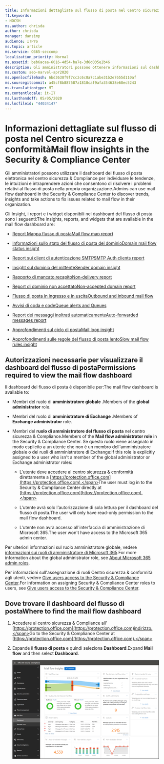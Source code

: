```yaml
---
title: Informazioni dettagliate sul flusso di posta nel Centro sicurezza e conformità
f1.keywords:
- NOCSH
ms.author: chrisda
author: chrisda
manager: dansimp
audience: ITPro
ms.topic: article
ms.service: O365-seccomp
localization_priority: Normal
ms.assetid: beb6acaa-6016-4d54-ba7e-3d6d035e2b46
description: Gli amministratori possono ottenere informazioni sul dashboard del flusso di posta elettronica nel centro sicurezza & Compliance, inclusi Insight, report e widget.
ms.custom: seo-marvel-apr2020
ms.openlocfilehash: 6bd3638f9f7cc2c6c8a7c1abe31b2e7655d110af
ms.sourcegitcommit: a45cf8b887587a1810caf9afa354638e68ec5243
ms.translationtype: MT
ms.contentlocale: it-IT
ms.lasthandoff: 05/05/2020
ms.locfileid: "44034147"
---
```

# <a name="mail-flow-insights-in-the-security--compliance-center"></a><span data-ttu-id="d4c43-103">Informazioni dettagliate sul flusso di posta nel Centro sicurezza e conformità</span><span class="sxs-lookup"><span data-stu-id="d4c43-103">Mail flow insights in the Security & Compliance Center</span></span>

<span data-ttu-id="d4c43-104">Gli amministratori possono utilizzare il dashboard del flusso di posta elettronica nel centro sicurezza & Compliance per individuare le tendenze, le intuizioni e intraprendere azioni che consentono di risolvere i problemi relativi al flusso di posta nella propria organizzazione.</span><span class="sxs-lookup"><span data-stu-id="d4c43-104">Admins can use mail flow dashboard in the Security & Compliance Center to discover trends, insights and take actions to fix issues related to mail flow in their organization.</span></span>

<span data-ttu-id="d4c43-105">Gli Insight, i report e i widget disponibili nel dashboard del flusso di posta sono i seguenti:</span><span class="sxs-lookup"><span data-stu-id="d4c43-105">The insights, reports, and widgets that are available in the mail flow dashboard are:</span></span>

- [<span data-ttu-id="d4c43-106">Report Mappa flusso di posta</span><span class="sxs-lookup"><span data-stu-id="d4c43-106">Mail flow map report</span></span>](mfi-mail-flow-map-report.md)

- [<span data-ttu-id="d4c43-107">Informazioni sullo stato del flusso di posta del dominio</span><span class="sxs-lookup"><span data-stu-id="d4c43-107">Domain mail flow status insight</span></span>](mfi-domain-mail-flow-status-insight.md)

- [<span data-ttu-id="d4c43-108">Report sui client di autenticazione SMTP</span><span class="sxs-lookup"><span data-stu-id="d4c43-108">SMTP Auth clients report</span></span>](mfi-smtp-auth-clients-report.md)

- [<span data-ttu-id="d4c43-109">Insight sul dominio del mittente</span><span class="sxs-lookup"><span data-stu-id="d4c43-109">Sender domain insight</span></span>](mfi-sender-domain-insight.md)

- [<span data-ttu-id="d4c43-110">Rapporto di mancato recapito</span><span class="sxs-lookup"><span data-stu-id="d4c43-110">Non-delivery report</span></span>](mfi-non-delivery-report.md)

- [<span data-ttu-id="d4c43-111">Report di dominio non accettato</span><span class="sxs-lookup"><span data-stu-id="d4c43-111">Non-accepted domain report</span></span>](mfi-non-accepted-domain-report.md)

- [<span data-ttu-id="d4c43-112">Flusso di posta in ingresso e in uscita</span><span class="sxs-lookup"><span data-stu-id="d4c43-112">Outbound and inbound mail flow</span></span>](mfi-outbound-and-inbound-mail-flow.md)

- [<span data-ttu-id="d4c43-113">Avvisi di coda e code</span><span class="sxs-lookup"><span data-stu-id="d4c43-113">Queue alerts and Queues</span></span>](mfi-queue-alerts-and-queues.md)

- [<span data-ttu-id="d4c43-114">Report dei messaggi inoltrati automaticamente</span><span class="sxs-lookup"><span data-stu-id="d4c43-114">Auto-forwarded messages report</span></span>](mfi-auto-forwarded-messages-report.md)

- [<span data-ttu-id="d4c43-115">Approfondimenti sul ciclo di posta</span><span class="sxs-lookup"><span data-stu-id="d4c43-115">Mail loop insight</span></span>](mfi-mail-loop-insight.md)

- [<span data-ttu-id="d4c43-116">Approfondimenti sulle regole del flusso di posta lento</span><span class="sxs-lookup"><span data-stu-id="d4c43-116">Slow mail flow rules insight</span></span>](mfi-slow-mail-flow-rules-insight.md)

## <a name="permissions-required-to-view-the-mail-flow-dashboard"></a><span data-ttu-id="d4c43-117">Autorizzazioni necessarie per visualizzare il dashboard del flusso di posta</span><span class="sxs-lookup"><span data-stu-id="d4c43-117">Permissions required to view the mail flow dashboard</span></span>

<span data-ttu-id="d4c43-118">Il dashboard del flusso di posta è disponibile per:</span><span class="sxs-lookup"><span data-stu-id="d4c43-118">The mail flow dashboard is available to:</span></span>

- <span data-ttu-id="d4c43-119">Membri del ruolo di **amministratore globale** .</span><span class="sxs-lookup"><span data-stu-id="d4c43-119">Members of the **global administrator** role.</span></span>

- <span data-ttu-id="d4c43-120">Membri del ruolo di **amministratore di Exchange** .</span><span class="sxs-lookup"><span data-stu-id="d4c43-120">Members of **Exchange administrator** role.</span></span>

- <span data-ttu-id="d4c43-121">Membri del **ruolo di amministratore del flusso di posta** nel centro sicurezza & Compliance.</span><span class="sxs-lookup"><span data-stu-id="d4c43-121">Members of the **Mail flow administrator role** in the Security & Compliance Center.</span></span> <span data-ttu-id="d4c43-122">Se questo ruolo viene assegnato in modo esplicito a un utente che non è un membro dell'amministratore globale o dei ruoli di amministratore di Exchange:</span><span class="sxs-lookup"><span data-stu-id="d4c43-122">If this role is explicitly assigned to a user who isn't a member of the global administrator or Exchange administrator roles:</span></span>

  - <span data-ttu-id="d4c43-123">L'utente deve accedere al centro sicurezza & conformità direttamente a [https://protection.office.com](https://protection.office.com).</span><span class="sxs-lookup"><span data-stu-id="d4c43-123">The user must log in to the Security & Compliance Center directly at [https://protection.office.com](https://protection.office.com).</span></span>

  - <span data-ttu-id="d4c43-124">L'utente avrà solo l'autorizzazione di sola lettura per il dashboard del flusso di posta.</span><span class="sxs-lookup"><span data-stu-id="d4c43-124">The user will only have read-only permission to the mail flow dashboard.</span></span>

  - <span data-ttu-id="d4c43-125">L'utente non avrà accesso all'interfaccia di amministrazione di Microsoft 365.</span><span class="sxs-lookup"><span data-stu-id="d4c43-125">The user won't have access to the Microsoft 365 admin center.</span></span>

<span data-ttu-id="d4c43-126">Per ulteriori informazioni sul ruolo amministratore globale, vedere [informazioni sui ruoli di amministratore di Microsoft 365](https://docs.microsoft.com/office365/admin/add-users/about-admin-roles).</span><span class="sxs-lookup"><span data-stu-id="d4c43-126">For more information about the global administrator role, see [About Microsoft 365 admin roles](https://docs.microsoft.com/office365/admin/add-users/about-admin-roles).</span></span>

<span data-ttu-id="d4c43-127">Per informazioni sull'assegnazione di ruoli Centro sicurezza & conformità agli utenti, vedere [Give users access to the Security & Compliance Center](grant-access-to-the-security-and-compliance-center.md).</span><span class="sxs-lookup"><span data-stu-id="d4c43-127">For information on assigning Security & Compliance Center roles to users, see [Give users access to the Security & Compliance Center](grant-access-to-the-security-and-compliance-center.md).</span></span>

## <a name="where-to-find-the-mail-flow-dashboard"></a><span data-ttu-id="d4c43-128">Dove trovare il dashboard del flusso di posta</span><span class="sxs-lookup"><span data-stu-id="d4c43-128">Where to find the mail flow dashboard</span></span>

1. <span data-ttu-id="d4c43-129">Accedere al centro sicurezza & Compliance all' [https://protection.office.com](https://protection.office.com)indirizzo.</span><span class="sxs-lookup"><span data-stu-id="d4c43-129">Go to the Security & Compliance Center at [https://protection.office.com](https://protection.office.com).</span></span>

2. <span data-ttu-id="d4c43-130">Espande il **flusso di posta** e quindi seleziona **Dashboard**.</span><span class="sxs-lookup"><span data-stu-id="d4c43-130">Expand **Mail flow** and then select **Dashboard**.</span></span>

   ![Dashboard del flusso di posta elettronica nel centro sicurezza & Compliance](../../media/mail-flow-dashboard-v2.png)
